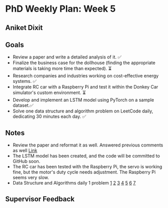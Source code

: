 # PhD Weekly Plan: Week 5 
## Aniket Dixit


## Goals


- Review a paper and write a detailed analysis of it. ✅
- Finalize the business case for the dollhouse (finding the appropriate materials is taking more time than expected).  ⏳
- Research companies and industries working on cost-effective energy systems. ✅
- Integrate RC car with a Raspberry Pi and test it within the Donkey Car simulator's custom environment. ⏳ 
- Develop and implement an LSTM model using PyTorch on a sample dataset.✅
- Solve one data structure and algorithm problem on LeetCode daily, dedicating 30 minutes each day. ✅

## Notes
- Review the paper and reformat it as well. Answered previous comments as well [Link](https://www.overleaf.com/project/65be996ac67fb55975bf6b98)
- The LSTM model has been created, and the code will be committed to GitHub soon.
- The RC car has been tested with the Raspberry Pi, the servo is working fine, but the motor's duty cycle needs adjustment. The Raspberry Pi seems very slow.
- Data Structure and Algorithms daily 1 problem [1](https://leetcode.com/problems/taking-maximum-energy-from-the-mystic-dungeon/description/)  [2](https://leetcode.com/problems/single-number-iii/description/) [3](https://leetcode.com/problems/find-the-k-th-lucky-number/description/) [4](https://leetcode.com/problems/score-of-a-string/description/) [5](https://leetcode.com/problems/append-characters-to-string-to-make-subsequence/description/) [6](https://leetcode.com/problems/longest-common-subsequence-between-sorted-arrays/description/) [7](https://leetcode.com/problems/find-common-characters/description/)


## Supervisor Feedback
